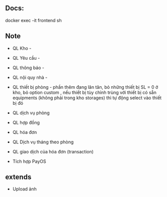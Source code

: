 ## Docs:

docker exec -it frontend sh

## Note

- QL Kho -
- QL Yêu cầu -
- QL thông báo -
- QL nội quy nhà -
- QL thiết bị phòng - phần thêm đang lăn tăn, bỏ những thiết bị SL = 0 ở kho, bỏ option custom , nếu thiết bị tùy chỉnh trùng với thiết bị có sẵn equipments (không phải trong kho storages) thì tự động select vào thiết bị đó
- QL dịch vụ phòng
- QL hợp đồng
- QL hóa đơn

- QL Dịch vụ tháng theo phòng
- QL giao dịch của hóa đơn (transaction)
- Tích hợp PayOS

## extends

- Upload ảnh
